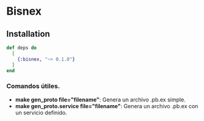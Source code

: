 # Bisnex

## Installation

```elixir
def deps do
  [
    {:bisnex, "~> 0.1.0"}
  ]
end
```

### Comandos útiles.

- __make gen_proto file="filename"__: Genera un archivo .pb.ex simple.
- __make gen_proto.service file="filename"__: Genera un archivo .pb.ex con un servicio definido.
